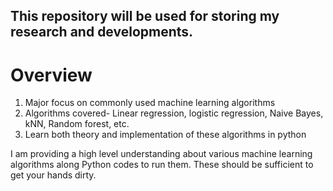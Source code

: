 This repository will be used for storing my research and developments.
-----------------------
# Overview

1. Major focus on commonly used machine learning algorithms
2. Algorithms covered- Linear regression, logistic regression, Naive Bayes, kNN, Random forest, etc.
3. Learn both theory and implementation of these algorithms in python


I am providing a high level understanding about various machine learning algorithms along Python codes to run them. These should be sufficient to get your hands dirty.
